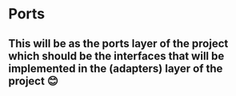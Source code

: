 # Ports

## This will be as the ports layer of the project which should be the interfaces that will be implemented in the (adapters) layer of the project 😊

